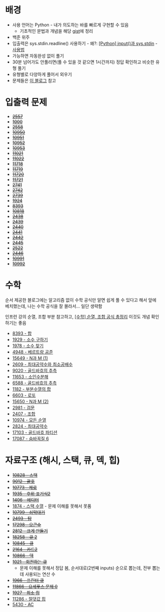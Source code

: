 # 배경
- 사용 언어는 Python - 내가 의도하는 바를 빠르게 구현할 수 있음
	- 기초적인 문법과 개념을 해당 [gist](https://gist.github.com/YangSiJun528/dd3e23e99cec3675ae23b9df12556347)에 정리
- 백준 위주
- 입출력은 sys.stdin.readline() 사용하기 - 왜?: [[Python] input()과 sys.stdin](https://developeryuseon.tistory.com/90) - [사용법](https://codesyun.tistory.com/178)
- 가능하면 자동완성 없이 풀기
- 30분 넘어가도 안풀리면(풀 수 있을 것 같으면 1시간까지) 정답 확인하고 비슷한 유형 풀기
- 유형별로 다양하게 풀어서 외우기
- 문제들은 [이 블로그](https://dev-dain.tistory.com/155) 참고
# 입출력 문제
- ~~[2557](https://boj.kr/2557)~~
- ~~[1000](https://www.acmicpc.net/problem/1000)~~
- ~~[2558](https://www.acmicpc.net/problem/2558)~~
- ~~[10950](https://www.acmicpc.net/problem/10950)~~
- ~~[10951](https://www.acmicpc.net/problem/10951)~~
- ~~[10952](https://www.acmicpc.net/problem/10952)~~
- ~~[10953](https://www.acmicpc.net/problem/10953)~~
- ~~[11021](https://www.acmicpc.net/problem/11021)~~
- ~~[11022](https://www.acmicpc.net/problem/11022)~~
- ~~[11718](https://www.acmicpc.net/problem/11718)~~
- ~~[11719](https://www.acmicpc.net/problem/11719)~~
- ~~[11720](https://www.acmicpc.net/problem/11720)~~
- ~~[11721](https://www.acmicpc.net/problem/11721)~~
- ~~[2741](https://www.acmicpc.net/problem/2741)~~
- ~~[2742](https://www.acmicpc.net/problem/2742)~~
- ~~[2739](https://www.acmicpc.net/problem/2739)~~
- ~~[1924](https://www.acmicpc.net/problem/1924)~~
- ~~[8393](https://www.acmicpc.net/problem/8393)~~
- ~~[10818](https://www.acmicpc.net/problem/10818)~~
- ~~[2438](https://www.acmicpc.net/problem/2438)~~
- ~~[2439](https://www.acmicpc.net/problem/2439)~~
- ~~[2440](https://www.acmicpc.net/problem/2440)~~
- ~~[2441](https://www.acmicpc.net/problem/2441)~~
- ~~[2442](https://www.acmicpc.net/problem/2442)~~
- ~~[2445](https://www.acmicpc.net/problem/2445)~~
- ~~[2522](https://www.acmicpc.net/problem/2522)~~
- ~~[2446](https://www.acmicpc.net/problem/2446)~~
- ~~[10991](https://www.acmicpc.net/problem/10991)~~
- ~~[10992](https://www.acmicpc.net/problem/10992)~~

# 수학
순서 제공한 블로그에는 알고리즘 없이 수학 공식만 알면 쉽게 풀 수 있다고 해서 앞에 베치했는데, 나는 수학 공식을 잘 몰라서... 일단 생략함

인프런 강의 순열, 조합 부분 참고하고,  [[수학] 순열, 조합 공식 총정리](https://coding-factory.tistory.com/606) 이것도 개념 확인하기는 좋음

- [8393 - 합](https://www.acmicpc.net/problem/8393)
- [1929 - 소수 구하기](https://www.acmicpc.net/problem/1929)
- [1978 - 소수 찾기](https://www.acmicpc.net/problem/1978)
- [4948 - 베르트랑 공준](https://www.acmicpc.net/problem/4948)
- [15649 - N과 M (1)](https://www.acmicpc.net/problem/15649)
- [2609 - 최대공약수와 최소공배수](https://www.acmicpc.net/problem/2609)
- [9020 - 골드바흐의 추측](https://www.acmicpc.net/problem/9020)
- [11653 - 소인수분해](https://www.acmicpc.net/problem/11653)
- [6588 - 골드바흐의 추측](https://www.acmicpc.net/problem/6588)
- [1182 - 부분수열의 합](https://www.acmicpc.net/problem/1182)
- [6603 - 로또](https://www.acmicpc.net/problem/6603)
- [15650 - N과 M (2)](https://www.acmicpc.net/problem/15650)
- [2981 - 검문](https://www.acmicpc.net/problem/2981)
- [2407 - 조합](https://www.acmicpc.net/problem/2407)
- [10974 - 모든 순열](https://www.acmicpc.net/problem/10974)
- [2824 - 최대공약수](https://www.acmicpc.net/problem/2824)
- [17103 - 골드바흐 파티션](https://www.acmicpc.net/problem/17103)
- [17087 - 숨바꼭질 6](https://www.acmicpc.net/problem/17087)

# 자료구조 (해시, 스택, 큐, 덱, 힙)

- ~~[10828 - 스택](https://www.acmicpc.net/problem/10828)~~
- ~~[9012 - 괄호](https://www.acmicpc.net/problem/9012)~~
- ~~[10773 - 제로](https://www.acmicpc.net/problem/10773)~~
- ~~[1935 - 후위 표기식2](https://www.acmicpc.net/problem/1935)~~
- ~~[1406 - 에디터](https://www.acmicpc.net/problem/1406)~~
- [1874 - 스택 수열](https://www.acmicpc.net/problem/1874) - 문제 이해를 못해서 못품
- ~~[10799 - 쇠막대기](https://www.acmicpc.net/problem/10799)~~
- ~~[2493 - 탑](https://www.acmicpc.net/problem/2493)~~
- ~~[17298 - 오큰수](https://www.acmicpc.net/problem/17298)~~
- ~~[2812 - 크게 만들기](https://www.acmicpc.net/problem/2812)~~
- ~~[18258 - 큐 2](https://www.acmicpc.net/problem/18258)~~
- ~~[10845 - 큐](https://www.acmicpc.net/problem/10845)~~
- ~~[2164 - 카드2](https://www.acmicpc.net/problem/2164)~~
- ~~[10866 - 덱](https://www.acmicpc.net/problem/10866)~~
- ~~[1021 - 회전하는 큐](https://www.acmicpc.net/problem/1021)~~
	- 문제 이해를 못해서 정답 봄, 순서대로(2번째 inputs) 순으로 뽑는데, 전부 뽑는데 사용되는 연산 수
- ~~[1966 - 프린터 큐](https://www.acmicpc.net/problem/1966)~~ 
- ~~[11866 - 요세푸스 문제 0](https://www.acmicpc.net/problem/11866)~~
- ~~[1927 - 최소 힙](https://www.acmicpc.net/problem/1927)~~
- [11286 - 절댓값 힙](https://www.acmicpc.net/problem/11286)
- [5430 - AC](https://www.acmicpc.net/problem/5430)
